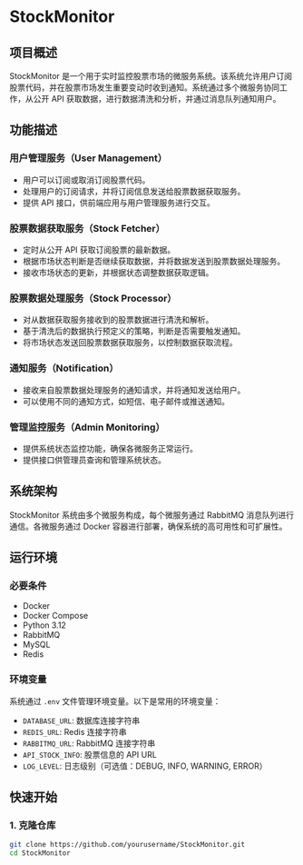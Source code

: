 # StockMonitor

## 项目概述

StockMonitor 是一个用于实时监控股票市场的微服务系统。该系统允许用户订阅股票代码，并在股票市场发生重要变动时收到通知。系统通过多个微服务协同工作，从公开 API 获取数据，进行数据清洗和分析，并通过消息队列通知用户。

## 功能描述

### 用户管理服务（User Management）
- 用户可以订阅或取消订阅股票代码。
- 处理用户的订阅请求，并将订阅信息发送给股票数据获取服务。
- 提供 API 接口，供前端应用与用户管理服务进行交互。

### 股票数据获取服务（Stock Fetcher）
- 定时从公开 API 获取订阅股票的最新数据。
- 根据市场状态判断是否继续获取数据，并将数据发送到股票数据处理服务。
- 接收市场状态的更新，并根据状态调整数据获取逻辑。

### 股票数据处理服务（Stock Processor）
- 对从数据获取服务接收到的股票数据进行清洗和解析。
- 基于清洗后的数据执行预定义的策略，判断是否需要触发通知。
- 将市场状态发送回股票数据获取服务，以控制数据获取流程。

### 通知服务（Notification）
- 接收来自股票数据处理服务的通知请求，并将通知发送给用户。
- 可以使用不同的通知方式，如短信、电子邮件或推送通知。

### 管理监控服务（Admin Monitoring）
- 提供系统状态监控功能，确保各微服务正常运行。
- 提供接口供管理员查询和管理系统状态。

## 系统架构

StockMonitor 系统由多个微服务构成，每个微服务通过 RabbitMQ 消息队列进行通信。各微服务通过 Docker 容器进行部署，确保系统的高可用性和可扩展性。

## 运行环境

### 必要条件
- Docker
- Docker Compose
- Python 3.12
- RabbitMQ
- MySQL
- Redis

### 环境变量
系统通过 `.env` 文件管理环境变量。以下是常用的环境变量：
- `DATABASE_URL`: 数据库连接字符串
- `REDIS_URL`: Redis 连接字符串
- `RABBITMQ_URL`: RabbitMQ 连接字符串
- `API_STOCK_INFO`: 股票信息的 API URL
- `LOG_LEVEL`: 日志级别（可选值：DEBUG, INFO, WARNING, ERROR）

## 快速开始

### 1. 克隆仓库
```bash
git clone https://github.com/yourusername/StockMonitor.git
cd StockMonitor
